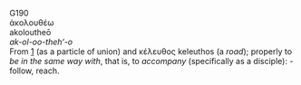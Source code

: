 <body>
  <p>G190<br>  ἀκολουθέω  <br> akoloutheō  <br><i>ak-ol-oo-theh‘-o </i><br>From <a href="g0001.htm">1</a> (as a particle of union) and   κέλευθος    keleuthos   (a <i>road</i>); properly to <i>be</i> <i>in</i> <i>the</i> <i>same</i> <i>way</i> <i>with</i>, that is, to <i>accompany</i> (specifically as a disciple): - follow, reach.<br></p>
 </body>